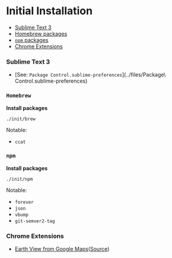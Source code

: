 # Initial Installation

- [Sublime Text 3](#sublime-text-3)
- [Homebrew packages](#homebrew)
- [`npm` packages](#npm)
- [Chrome Extensions](#chrome-extensions)

### Sublime Text 3

- [See: `Package Control.sublime-preferences`](../files/Package\ Control.sublime-preferences)

### `Homebrew`

**Install packages**
```
./init/brew
```

Notable:
- `ccat`

### `npm`

**Install packages**
```
./init/npm
```

Notable:
- `forever`
- `json`
- `vbump`
- `git-semver2-tag`

### Chrome Extensions

- [Earth View from Google Maps](https://chrome.google.com/webstore/detail/earth-view-from-google-ma/bhloflhklmhfpedakmangadcdofhnnoh/related)([Source](https://chrome.google.com/webstore/detail/earth-view-from-google-ma/bhloflhklmhfpedakmangadcdofhnnoh/related))

